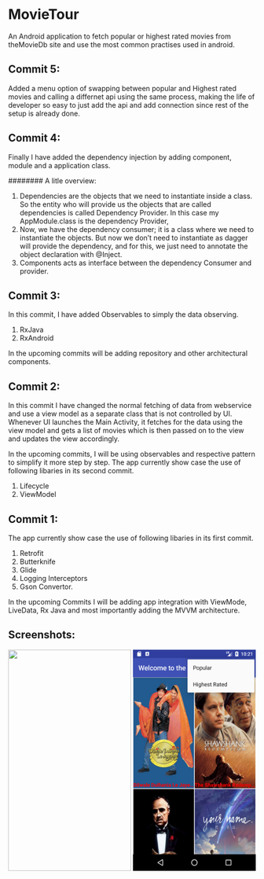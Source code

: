 # MovieTour
An Android application to fetch popular or highest rated movies from theMovieDb site and use the most common practises used in android.

Commit 5:
-----------
Added a menu option of swapping between popular and Highest rated movies and calling a differnet api using the same process,
making the life of developer so easy to just add the api and add connection since rest of the setup is already done.

Commit 4:
-------------

Finally I have added the dependency injection by adding component, module and a application class.

######## A litle overview:
1. Dependencies are the objects that we need to instantiate inside a class. So the entity who will provide us the objects that are called dependencies is called Dependency Provider.
In this case my AppModule.class is the dependency Provider,
2. Now, we have the dependency consumer; it is a class where we need to instantiate the objects. But now we don’t need to instantiate as dagger will provide the dependency, and for this, we just need to annotate the object declaration with @Inject.
3. Components acts as interface between the dependency Consumer and provider.

Commit 3:
------------
In this commit, I have added Observables to simply the data observing.
1) RxJava
2) RxAndroid

In the upcoming commits will be adding repository and other architectural components.

Commit 2:
-----------
In this commit I have changed the normal fetching of data from webservice and use a view model as a separate class that is not controlled by UI.
Whenever UI launches the Main Activity, it fetches for the data using the view model and gets a list of movies which is then passed on to the view and updates the view accordingly.

In the upcoming commits, I will be using observables and respective pattern to simplify it more step by step.
The app currently show case the use of following libaries in its second commit.
1) Lifecycle
2) ViewModel

Commit 1:
----------
The app currently show case the use of following libaries in its first commit.
1) Retrofit
2) Butterknife
3) Glide
4) Logging Interceptors
5) Gson Convertor.

In the upcoming Commits I will be adding app integration with ViewMode, LiveData, Rx Java and most importantly adding the MVVM architecture.

Screenshots:
--------------

<img src="screenshots/Screenshot1.png" width="250" height="450">



<img src="screenshots/screenshot2.png" width="250" height="450">

